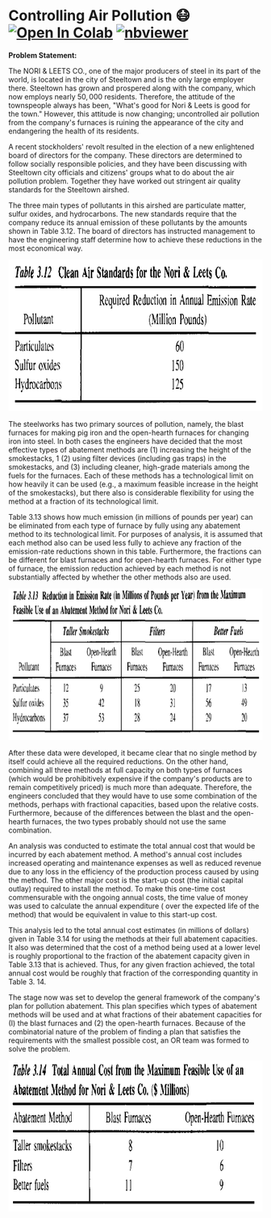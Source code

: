 # Controlling Air Pollution 😷 <a href="https://colab.research.google.com/github/Pegah-Ardehkhani/Optimization-Problems-and-Solutions/blob/main/09.%20Controlling%20Air%20Pollution/Controlling%20Air%20Pollution.ipynb" target="_parent\"><img src="https://colab.research.google.com/assets/colab-badge.svg" alt="Open In Colab"/></a> [![nbviewer](https://img.shields.io/badge/render-nbviewer-orange.svg)](https://nbviewer.org/github/Pegah-Ardehkhani/Optimization-Problems-and-Solutions/blob/main/09.%20Controlling%20Air%20Pollution/Controlling%20Air%20Pollution.ipynb)

**Problem Statement:**

The NORI & LEETS CO., one of the major producers of steel in its part of the world, is located in the city of Steeltown and is the only large employer there. Steeltown has grown and prospered along with the company, which now employs nearly $50,000$ residents. Therefore, the attitude of the townspeople always has been, "What's good for Nori & Leets is good for the town." However, this attitude is now changing; uncontrolled air pollution from the company's furnaces is ruining the appearance of the city and endangering the health of its residents.

A recent stockholders' revolt resulted in the election of a new enlightened board of directors for the company. These directors are determined to follow socially responsible policies, and they have been discussing with Steeltown city officials and citizens' groups what to do about the air pollution problem. Together they have worked out stringent air quality standards for the Steeltown airshed.

The three main types of pollutants in this airshed are particulate matter, sulfur oxides, and hydrocarbons. The new standards require that the company reduce its annual emission of these pollutants by the amounts shown in Table 3.12. The board of directors has instructed management to have the engineering staff determine how to achieve these reductions in the most economical way.

<p align="center">
  <img width="700" height="300" src="https://github.com/Pegah-Ardehkhani/Optimization-Problems-and-Solutions/blob/main/09.%20Controlling%20Air%20Pollution/Table%203.12.PNG">
</p>

The steelworks has two primary sources of pollution, namely, the blast furnaces
for making pig iron and the open-hearth furnaces for changing iron into steel. In both cases the engineers have decided that the most effective types of abatement methods are 
(1) increasing the height of the smokestacks, 1 (2) using filter devices (including gas traps) in the smokestacks, and (3) including cleaner, high-grade materials among the fuels for the furnaces. Each of these methods has a technological limit on how heavily it can be used (e.g., a maximum feasible increase in the height of the smokestacks), but there also is considerable flexibility for using the method at a fraction of its technological limit.

Table 3.13 shows how much emission (in millions of pounds per year) can be
eliminated from each type of furnace by fully using any abatement method to its technological limit. For purposes of analysis, it is assumed that each method also can be used less fully to achieve any fraction of the emission-rate reductions shown in this table. Furthermore, the fractions can be different for blast furnaces and for open-hearth furnaces. For either type of furnace, the emission reduction achieved by each method is not substantially affected by whether the other methods also are used.

<p align="center">
  <img width="700" height="300" src="https://github.com/Pegah-Ardehkhani/Optimization-Problems-and-Solutions/blob/main/09.%20Controlling%20Air%20Pollution/Table%203.13.PNG">
</p>

After these data were developed, it became clear that no single method by itself could achieve all the required reductions. On the other hand, combining all three methods at full capacity on both types of furnaces (which would be prohibitively expensive if the company's products are to remain competitively priced) is much more than adequate. Therefore, the engineers concluded that they would have to use some combination of the methods, perhaps with fractional capacities, based upon the relative costs. Furthermore, because of the differences between the blast and the open-hearth furnaces, the two types probably should not use the same combination.

An analysis was conducted to estimate the total annual cost that would be incurred by each abatement method. A method's annual cost includes increased operating and maintenance expenses as well as reduced revenue due to any loss in the efficiency of the production process caused by using the method. The other major cost is the start-up cost (the initial capital outlay) required to install the method. To make this one-time cost commensurable with the ongoing annual costs, the time value of money was used to calculate the annual expenditure ( over the expected life of the method) that would be equivalent in value to this start-up cost.

This analysis led to the total annual cost estimates (in millions of dollars) given in Table 3.14 for using the methods at their full abatement capacities. It also was determined that the cost of a method being used at a lower level is roughly proportional to the fraction of the abatement capacity given in Table 3.13 that is achieved. Thus, for any given fraction achieved, the total annual cost would be roughly that fraction of the corresponding quantity in Table 3. 14.

The stage now was set to develop the general framework of the company's plan for pollution abatement. This plan specifies which types of abatement methods will be used and at what fractions of their abatement capacities for (I) the blast furnaces and (2) the open-hearth furnaces. Because of the combinatorial nature of the problem of finding a plan that satisfies the requirements with the smallest possible cost, an OR team was formed to solve the problem.

<p align="center">
  <img width="700" height="300" src="https://github.com/Pegah-Ardehkhani/Optimization-Problems-and-Solutions/blob/main/09.%20Controlling%20Air%20Pollution/Table%203.14.PNG">
</p>
